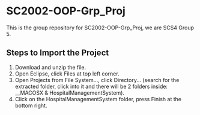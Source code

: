 # SC2002-OOP-Grp_Proj
This is the group repository for SC2002-OOP-Grp_Proj, we are SCS4 Group 5.

## Steps to Import the Project
1. Download and unzip the file.
2. Open Eclipse, click Files at top left corner.
3. Open Projects from File System..., click Directory... (search for the extracted folder, click into it and there will be 2 folders inside: __MACOSX & HospitalManagementSystem).
4. Click on the HospitalManagementSystem folder, press Finish at the bottom right.
